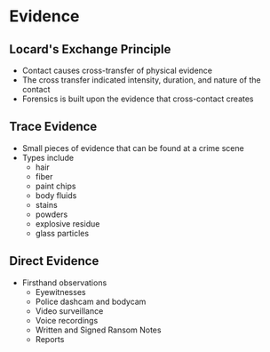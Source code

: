 # Evidence
## Locard's Exchange Principle
- Contact causes cross-transfer of physical evidence
- The cross transfer indicated intensity, duration, and nature of the contact
- Forensics is built upon the evidence that cross-contact creates

## Trace Evidence
- Small pieces of evidence that can be found at a crime scene
- Types include
	- hair
	- fiber
	- paint chips
	- body fluids
	- stains
	- powders
	- explosive residue
	- glass particles

## Direct Evidence
- Firsthand observations
	- Eyewitnesses
	- Police dashcam and bodycam
	- Video surveillance
	- Voice recordings
	- Written and Signed Ransom Notes
	- Reports
